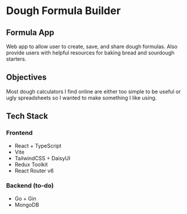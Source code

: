 # Dough Formula Builder

## Formula App
Web app to allow user to create, save, and share dough formulas. Also provide users with helpful resources for 
baking bread and sourdough starters.

## Objectives
Most dough calculators I find online are either too simple to be useful or ugly spreadsheets so I wanted to make something I like using.

## Tech Stack

### Frontend
- React + TypeScript
- Vite
- TailwindCSS + DaisyUI
- Redux Toolkit
- React Router v6

### Backend (to-do)
- Go + Gin
- MongoDB